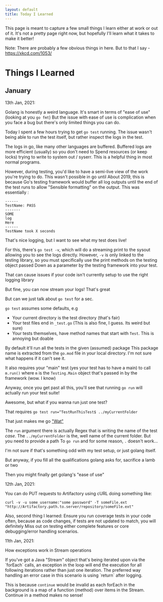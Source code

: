 ```yaml
---
layout: default
title: Today I Learned
---
```


This page is meant to capture a few small things I learn either at work or out of it.
It's not a pretty page right now, but hopefully I'll learn what it takes to make it better!

Note: There are probably a few obvious things in here. But to that I say - https://xkcd.com/1053/


# Things I Learned


## January

13th Jan, 2021:

Golang is honestly a weird language. It's smart in terms of "ease of use" (looking at you `go fmt`)
But the issue with ease of use is complication when you face a bug but there's only limited things you can do.

Today I spent a few hours trying to get `go test` running.
The issue wasn't being able to run the test itself, but rather inspect the logs in the test.

The logs in go, like many other languages are buffered. Buffered logs are more efficient (usually) so you don't need to
Spend resources (or keep locks) trying to write to system out / syserr. This is a helpful thing in most normal programs.

However, during testing, you'd like to have a semi-live view of the work you're trying to do. This wasn't possible in go until
About 2019, this is because Go's testing framework would buffer all log outputs until the end of the test runs to allow
"Sensible formatting" on the output. This was essentially :

```
------ 
TestName: PASS
-------
SOME
log
Here
------
TestName took X seconds
```
That's nice logging, but I want to see what my test does live!

For this, there's `go test -v`, which will do a streaming print to the sysout allowing you to see the logs directly.
However, `-v` is only linked to the testing library, so you must specifically use the print methods on the testing object passed
Down as a parameter by the testing framework into your test.

That can cause issues if your code isn't currently setup to use the right logging library

But fine, you can now stream your logs! That's great

But can we just talk about ` go test ` for a sec.

`go test` assumes some defaults, e.g

- Your current directory is the test directory (that's fair)
- Your test files end in `_test.go` (This is also fine, I guess. Its weird but sure)
- Your tests themselves, have method names that start with `Test`. This is annoying but doable

By default it'll run all the tests in the given (assumed) package
This package name is extracted from the `go.mod` file in your local directory. I'm not sure what happens if it can't see it.

It also requires your "main" test (yes your test has to have a main) to call `m.run()` where `m` is the 
`Testing.Main` object that's passed in by the framework (wow. I know)

Anyway, once you get past all this, you'll see that running `go run` will actually run your test suite!

Awesome, but what if you wanna run just one test?

That requires `go test run=^TestRunThisTest$ ../myCurrentFolder `

That just makes me go ["Wat"](https://www.destroyallsoftware.com/talks/wat)

The `run` argument there is actually Regex that is writing the name of the test *case*. 
The `../myCurrentFolder` is the, well name of the current folder. But you need to provide a path
To `go run` and for some reason, `.` doesn't work...

I'm not sure if that's something odd with my test setup, or just golang itself.

But anyway, if you fill all the qualifications golang asks for, sacrifice a lamb or two

Then you might finally get golang's "ease of use"

12th Jan, 2021:


You can do PUT requests to Artifactory using cURL doing something like:
```
curl -v -u some_username:"some password" -T someFile.ext "http://Artifactory.path.to.server/repository/someFile.ext"
```

Also, second thing I learned:
Ensure you run coverage tests in your code often, because as code changes, if tests are not updated to match, you will definitely
Miss out on testing either complete features or core debugging/error handling scenarios.


11th Jan, 2021:

How exceptions work in Stream operations
<p>
If you've got a Java "Stream" object that's being iterated upon via the `forEach` calls,
an exception in the loop will end the execution for all following iterations rather than just one iteration. 
The preferred way handling an error case in this scenario is using `return` after logging.

This is because `continue` would be invalid as each forEach in the background is a map of a function (method) over items in the Stream. 
Continue in a method makes no sense! 
</p>

